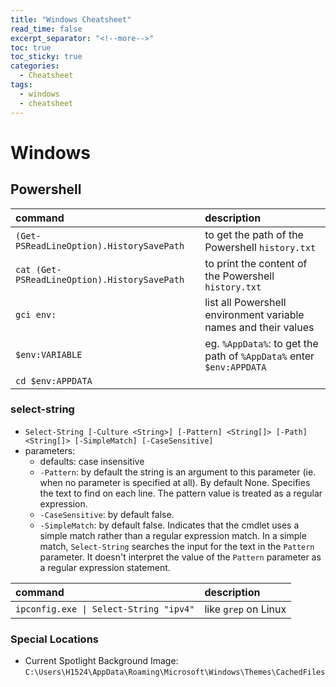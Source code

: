 ```yaml
---
title: "Windows Cheatsheet"
read_time: false
excerpt_separator: "<!--more-->"
toc: true
toc_sticky: true
categories:
  - Cheatsheet
tags:
  - windows
  - cheatsheet
---
```


# Windows

## Powershell

| command                                      | description                                                          |
| :------------------------------------------- | :------------------------------------------------------------------- |
| `(Get-PSReadLineOption).HistorySavePath`     | to get the path of the Powershell `history.txt`                      |
| `cat (Get-PSReadLineOption).HistorySavePath` | to print the content of the Powershell `history.txt`                 |
| `gci env:`                                   | list all Powershell environment variable names and their values      |
| `$env:VARIABLE`                              | eg. `%AppData%`: to get the path of `%AppData%` enter `$env:APPDATA` |
| `cd $env:APPDATA`                            |

### select-string

- `Select-String [-Culture <String>] [-Pattern] <String[]> [-Path] <String[]> [-SimpleMatch] [-CaseSensitive]`
- parameters:
  - defaults: case insensitive
  - `-Pattern`: by default the string is an argument to this parameter (ie. when no parameter is specified at all). By default None. Specifies the text to find on each line. The pattern value is treated as a regular expression.
  - `-CaseSensitive`: by default false.
  - `-SimpleMatch`: by default false. Indicates that the cmdlet uses a simple match rather than a regular expression match. In a simple match, `Select-String` searches the input for the text in the `Pattern` parameter. It doesn't interpret the value of the `Pattern` parameter as a regular expression statement.

| command                                      | description                                                          |
| :------------------------------------------- | :------------------------------------------------------------------- |
| `ipconfig.exe \| Select-String "ipv4"` | like `grep` on Linux

### Special Locations

- Current Spotlight Background Image: `C:\Users\H1524\AppData\Roaming\Microsoft\Windows\Themes\CachedFiles`
